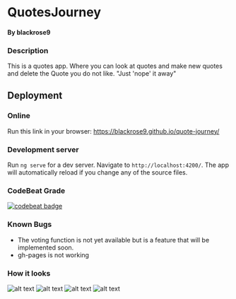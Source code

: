 # QuotesJourney
#### By blackrose9

### Description
This is a quotes app. Where you can look at quotes and make new quotes and delete the Quote you do not like. "Just 'nope' it away"

## Deployment
### Online
Run this link in your browser: https://blackrose9.github.io/quote-journey/
### Development server
Run `ng serve` for a dev server. Navigate to `http://localhost:4200/`. The app will automatically reload if you change any of the source files.

### CodeBeat Grade
[![codebeat badge](https://codebeat.co/badges/9b11a74a-9b94-442d-b69f-dd61f52d6e5c)](https://codebeat.co/projects/github-com-blackrose9-quote-journey-master)

### Known Bugs
* The voting function is not yet available but is a feature that will be implemented soon.
* gh-pages is not working

### How it looks
![alt text](https://github.com/blackrose9/quote-journey/blob/master/src/assets/img/form.PNG)
![alt text](https://github.com/blackrose9/quote-journey/blob/master/src/assets/img/form-validation.PNG)
![alt text](https://github.com/blackrose9/quote-journey/blob/master/src/assets/img/quotes-list.PNG)
![alt text](https://github.com/blackrose9/quote-journey/blob/master/src/assets/img/altogether.png)
